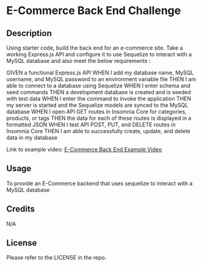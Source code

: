 # E-Commerce Back End Challenge

## Description

Using starter code, build the back end for an e-commerce site. Take a working Express.js API and configure it to use Sequelize to interact with a MySQL database and also meet the below requirements :

GIVEN a functional Express.js API
WHEN I add my database name, MySQL username, and MySQL password to an environment variable file
THEN I am able to connect to a database using Sequelize
WHEN I enter schema and seed commands
THEN a development database is created and is seeded with test data
WHEN I enter the command to invoke the application
THEN my server is started and the Sequelize models are synced to the MySQL database
WHEN I open API GET routes in Insomnia Core for categories, products, or tags
THEN the data for each of these routes is displayed in a formatted JSON
WHEN I test API POST, PUT, and DELETE routes in Insomnia Core
THEN I am able to successfully create, update, and delete data in my database

Link to example video: [E-Commerce Back End Example Video](https://drive.google.com/file/d/10e4Rtxa4Jfpz8mUZk1unJcxH1Cx-Kzz4/view)


## Usage

To provide an E-Commerce backend that uses sequelize to interact with a MySQL database

## Credits

N/A

## License

Please refer to the LICENSE in the repo.